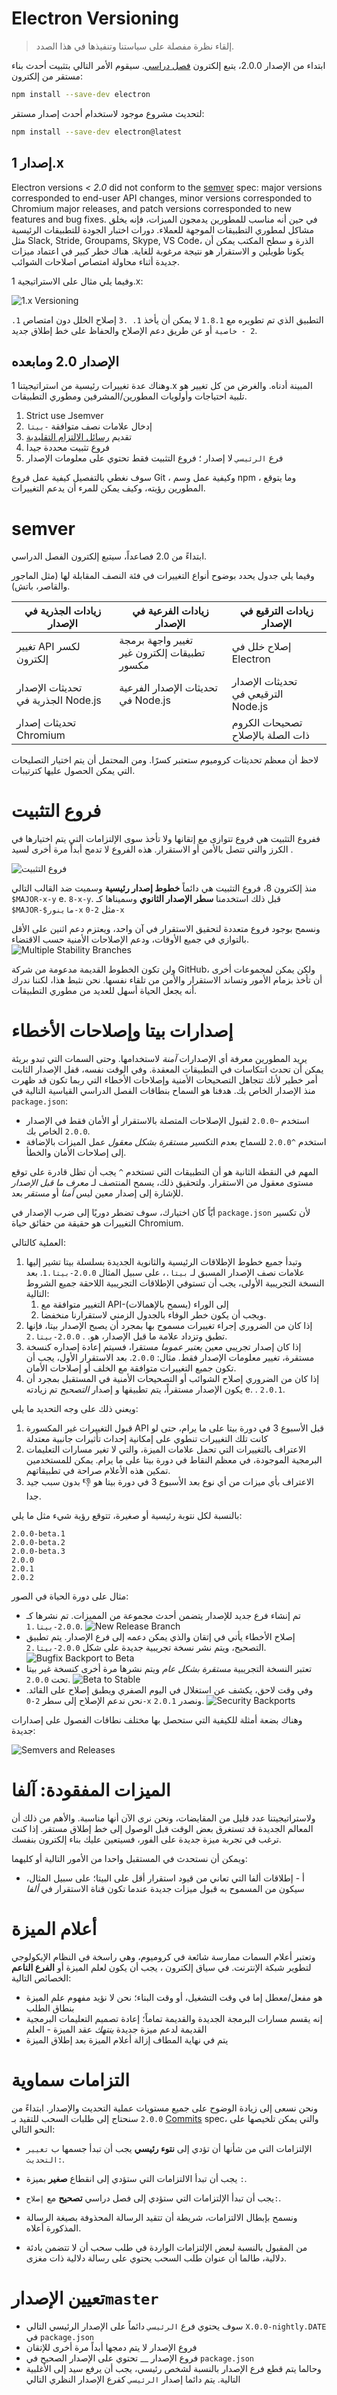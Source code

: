 # Electron Versioning

> إلقاء نظرة مفصلة على سياستنا وتنفيذها في هذا الصدد.

ابتداء من الإصدار 2.0.0، يتبع إلكترون [فصل دراسي](#semver). سيقوم الأمر التالي بتثبيت أحدث بناء مستقر من إلكترون:

```sh
npm install --save-dev electron
```

لتحديث مشروع موجود لاستخدام أحدث إصدار مستقر:

```sh
npm install --save-dev electron@latest
```

## إصدار 1.x

Electron versions *< 2.0* did not conform to the [semver](https://semver.org) spec: major versions corresponded to end-user API changes, minor versions corresponded to Chromium major releases, and patch versions corresponded to new features and bug fixes. في حين أنه مناسب للمطورين يدمجون الميزات، فإنه يخلق مشاكل لمطوري التطبيقات الموجهة للعملاء. دورات اختبار الجودة للتطبيقات الرئيسية مثل Slack, Stride, Groupams, Skype, VS Code، الذرة و سطح المكتب يمكن أن يكونا طويلين و الاستقرار هو نتيجة مرغوبة للغاية. هناك خطر كبير في اعتماد ميزات جديدة أثناء محاولة امتصاص اصلاحات الشوائب.

وفيما يلي مثال على الاستراتيجية 1.x:

![1.x Versioning](../images/versioning-sketch-0.png)

التطبيق الذي تم تطويره مع `1.8.1` لا يمكن أن يأخذ `1. .3` إصلاح الخلل دون امتصاص `1. 2 - خاصية` أو عن طريق دعم الإصلاح والحفاظ على خط إطلاق جديد.

## الإصدار 2.0 ومابعده

وهناك عدة تغييرات رئيسية من استراتيجيتنا 1.x المبينة أدناه. والغرض من كل تغيير هو تلبية احتياجات وأولويات المطورين/المشرفين ومطوري التطبيقات.

1. Strict use لـsemver
2. إدخال علامات نصف متوافقة `-بيتا`
3. تقديم [رسائل الالتزام التقليدية](https://conventionalcommits.org/)
4. فروع تثبيت محددة جيدا
5. فرع `الرئيسي` لا إصدار ؛ فروع التثبيت فقط تحتوي على معلومات الإصدار

سوف نغطي بالتفصيل كيفية عمل فروع Git ، وكيفية عمل وسم npm ، وما يتوقع المطورين رؤيته، وكيف يمكن للمرء أن يدعم التغييرات.

# semver

ابتداءً من 2.0 فصاعداً، سيتبع إلكترون الفصل الدراسي.

وفيما يلي جدول يحدد بوضوح أنواع التغييرات في فئة النصف المقابلة لها (مثل الماجور والقاصر، باتش).

| زيادات الجذرية في الإصدار          | زيادات الفرعية في الإصدار                   | زيادات الترقيع في الإصدار           |
| ---------------------------------- | ------------------------------------------- | ----------------------------------- |
| تغيير API لكسر إلكترون             | تغيير واجهة برمجة تطبيقات إلكترون غير مكسور | إصلاح خلل في Electron               |
| تحديثات الإصدار الجذرية في Node.js | تحديثات الإصدار الفرعية في Node.js          | تحديثات الإصدار الترقيعي في Node.js |
| تحديثات إصدار Chromium             |                                             | تصحيحات الكروم ذات الصلة بالإصلاح   |

لاحظ أن معظم تحديثات كروميوم ستعتبر كسرًا. ومن المحتمل أن يتم اختيار التصليحات التي يمكن الحصول عليها كترتيبات.

# فروع التثبيت

ففروع التثبيت هي فروع تتوازى مع إتقانها ولا تأخذ سوى الإلتزامات التي يتم اختيارها في الكرز والتي تتصل بالأمن أو الاستقرار. هذه الفروع لا تدمج أبداً مرة أخرى لسيد .

![فروع التثبيت](../images/versioning-sketch-1.png)

منذ إلكترون 8، فروع التثبيت هي دائماً **خطوط إصدار رئيسية** وسميت ضد القالب التالي `$MAJOR-x-y` e. `8-x-y`.  قبل ذلك استخدمنا **سطر الإصدار الثانوي** وسميناها كـ `$MAJOR-$ماينور-x` مثل `2-0-x`

ونسمح بوجود فروع متعددة لتحقيق الاستقرار في آن واحد، ويعتزم دعم اثنين على الأقل بالتوازي في جميع الأوقات، ودعم الإصلاحات الأمنية حسب الاقتضاء. ![Multiple Stability Branches](../images/versioning-sketch-2.png)

ولن تكون الخطوط القديمة مدعومة من شركة GitHub، ولكن يمكن لمجموعات أخرى أن تأخذ بزمام الأمور وتساند الاستقرار والأمن من تلقاء نفسها. نحن نثبط هذا، لكننا ندرك أنه يجعل الحياة أسهل للعديد من مطوري التطبيقات.

# إصدارات بيتا وإصلاحات الأخطاء

يريد المطورين معرفة أي الإصدارات _آمنة_ لاستخدامها. وحتى السمات التي تبدو بريئة يمكن أن تحدث انتكاسات في التطبيقات المعقدة. وفي الوقت نفسه، قفل الإصدار الثابت أمر خطير لأنك تتجاهل التصحيحات الأمنية وإصلاحات الأخطاء التي ربما تكون قد ظهرت منذ الإصدار الخاص بك. هدفنا هو السماح بنطاقات الفصل الدراسي القياسية التالية في `package.json`:

* استخدم `~2.0.0` لقبول الإصلاحات المتصلة بالاستقرار أو الأمان فقط في الإصدار `2.0.0` الخاص بك.
* استخدم `^2.0.0` للسماح بعدم التكسير _مستقرة بشكل معقول_ عمل الميزات بالإضافة إلى إصلاحات الأمان والخطأ.

المهم في النقطة الثانية هو أن التطبيقات التي تستخدم `^` يجب أن تظل قادرة على توقع مستوى معقول من الاستقرار. ولتحقيق ذلك، يسمح المنتصف لـ _معرف ما قبل الإصدار_ للإشارة إلى إصدار معين ليس _آمنا_ أو _مستقر_ بعد.

أيّاً كان اختيارك، سوف تضطر دوريًا إلى ضرب الإصدار في `package.json` لأن تكسير التغييرات هو حقيقة من حقائق حياة Chromium.

العملية كالتالي:

1. وتبدأ جميع خطوط الإطلاقات الرئيسية والثانوية الجديدة بسلسلة بيتا تشير إليها علامات نصف الإصدار المسبق لـ `بيتا.`، على سبيل المثال `2.0.0-بيتا.1`. بعد النسخة التجريبية الأولى، يجب أن تستوفي الإطلاقات التجريبية اللاحقة جميع الشروط التالية:
    1. التغيير متوافقة مع API-إلى الوراء (يسمح بالإهمالات)
    2. ويجب أن يكون خطر الوفاء بالجدول الزمني لاستقرارنا منخفضا.
2. إذا كان من الضروري إجراء تغييرات مسموح بها بمجرد أن يصبح الإصدار بيتا، فإنها تطبق وتزداد علامة ما قبل الإصدار، هو. . `2.0.0-بيتا.2`.
3. إذا كان إصدار تجريبي معين _يعتبر عموما_ مستقرا، فسيتم إعادة إصداره كنسخة مستقرة، تغيير معلومات الإصدار فقط. مثال: `2.0.0`. بعد الاستقرار الأول، يجب أن تكون جميع التغييرات متوافقة مع الخلف أو إصلاحات الأمان.
4. إذا كان من الضروري إصلاح الشوائب أو التصحيحات الأمنية في المستقبل بمجرد أن يكون الإصدار مستقراً، يتم تطبيقها و إصدار _التصحيح_ تم زيادته e. . `2.0.1`.

ويعني ذلك على وجه التحديد ما يلي:

1. قبول التغييرات غير المكسورة API قبل الأسبوع 3 في دورة بيتا على ما يرام، حتى لو كانت تلك التغييرات تنطوي على إمكانية إحداث تأثيرات جانبية معتدلة
2. الاعتراف بالتغييرات التي تحمل علامات الميزة، والتي لا تغير مسارات التعليمات البرمجية الموجودة، في معظم النقاط في دورة بيتا على ما يرام. يمكن للمستخدمين تمكين هذه الأعلام صراحة في تطبيقاتهم.
3. الاعتراف بأي ميزات من أي نوع بعد الأسبوع 3 في دورة بيتا هو 👎 بدون سبب جيد جدا.

بالنسبة لكل نتوبة رئيسية أو صغيرة، تتوقع رؤية شيء مثل ما يلي:

```plaintext
2.0.0-beta.1
2.0.0-beta.2
2.0.0-beta.3
2.0.0
2.0.1
2.0.2
```

مثال على دورة الحياة في الصور:

* تم إنشاء فرع جديد للإصدار يتضمن أحدث مجموعة من المميزات. تم نشرها كـ `2.0.0-بيتا.1`. ![New Release Branch](../images/versioning-sketch-3.png)
* إصلاح الأخطاء يأتي في إتقان والذي يمكن دعمه إلى فرع الإصدار. يتم تطبيق التصحيح، ويتم نشر نسخة تجريبية جديدة على شكل `2.0.0-بيتا.2`. ![Bugfix Backport to Beta](../images/versioning-sketch-4.png)
* تعتبر النسخة التجريبية _مستقرة بشكل عام_ ويتم نشرها مرة أخرى كنسخة غير بيتا تحت `2.0.0`. ![Beta to Stable](../images/versioning-sketch-5.png)
* وفي وقت لاحق، يكشف عن استغلال في اليوم الصفري ويطبق إصلاح على القائد. نحن ندعم الإصلاح إلى سطر `2-0-x` ونصدر `2.0.1`. ![Security Backports](../images/versioning-sketch-6.png)

وهناك بضعة أمثلة للكيفية التي ستحصل بها مختلف نطاقات الفصول على إصدارات جديدة:

![Semvers and Releases](../images/versioning-sketch-7.png)

# الميزات المفقودة: آلفا

ولاستراتيجيتنا عدد قليل من المقايضات، ونحن نرى الآن أنها مناسبة. والأهم من ذلك أن المعالم الجديدة قد تستغرق بعض الوقت قبل الوصول إلى خط إطلاق مستقر. إذا كنت ترغب في تجربة ميزة جديدة على الفور، فسيتعين عليك بناء إلكترون بنفسك.

ويمكن أن نستحدث في المستقبل واحدا من الأمور التالية أو كليهما:

* أ - إطلاقات ألفا التي تعاني من قيود استقرار أقل على البيتا؛ على سبيل المثال، سيكون من المسموح به قبول ميزات جديدة عندما تكون قناة الاستقرار في _ألفا_

# أعلام الميزة

وتعتبر أعلام السمات ممارسة شائعة في كروميوم، وهي راسخة في النظام الإيكولوجي لتطوير شبكة الإنترنت. في سياق إلكترون ، يجب أن يكون لعلم الميزة أو **الفرع الناعم** الخصائص التالية:

* هو مفعل/معطل إما في وقت التشغيل، أو وقت البناء؛ نحن لا نؤيد مفهوم علم الميزة بنطاق الطلب
* إنه يقسم مسارات البرمجة الجديدة والقديمة تماماً؛ إعادة تصميم التعليمات البرمجية القديمة لدعم ميزة جديدة _ينتهك_ عقد الميزة - العلم
* يتم في نهاية المطاف إزالة أعلام الميزة بعد إطلاق الميزة

# التزامات سماوية

ونحن نسعى إلى زيادة الوضوح على جميع مستويات عملية التحديث والإصدار. ابتداءً من `2.0.0` سنحتاج إلى طلبات السحب للتقيد بـ [Commits](https://conventionalcommits.org/) spec، والتي يمكن تلخيصها على النحو التالي:

* الإلتزامات التي من شأنها أن تؤدي إلى **نتوء رئيسي** يجب أن تبدأ جسمها ب `تغيير التحديث:`.
* يجب أن تبدأ الالتزامات التي ستؤدي إلى انقطاع **صغير** بميزة `:`.
* يجب أن تبدأ الإلتزامات التي ستؤدي إلى فصل دراسي **تصحيح** مع `إصلاح:`.

* ونسمح بإبطال الالتزامات، شريطة أن تتقيد الرسالة المحذوفة بصيغة الرسالة المذكورة أعلاه.
* من المقبول بالنسبة لبعض الإلتزامات الواردة في طلب سحب أن لا تتضمن بادئة دلالية، طالما أن عنوان طلب السحب يحتوي على رسالة دلالية ذات مغزى.

# تعيين الإصدار`master`

* سوف يحتوي فرع `الرئيسي` دائماً على الإصدار الرئيسي التالي `X.0.0-nightly.DATE` في `package.json`
* فروع الإصدار لا يتم دمجها أبداً مرة أخرى للإتقان
* فروع الإصدار __ تحتوي على الإصدار الصحيح في `package.json`
* وحالما يتم قطع فرع الإصدار بالنسبة لشخص رئيسي، يجب أن يرفع سيد إلى الأغلبية التالية.  يتم دائما إصدار `الرئيسي` كفرع الإصدار النظري التالي
